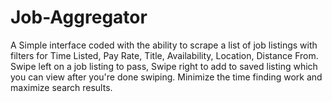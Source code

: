 # Job-Aggregator
A Simple interface coded with the ability to scrape a list of job listings with filters for Time Listed, Pay Rate, Title, Availability, Location, Distance From. Swipe left on a job listing to pass, Swipe right to add to saved listing which you can view after you're done swiping. Minimize the time finding work and maximize search results. 
